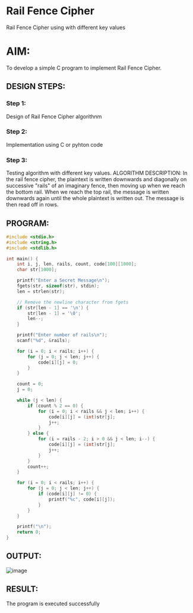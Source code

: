 # Rail Fence Cipher
Rail Fence Cipher using with different key values

# AIM:

To develop a simple C program to implement Rail Fence Cipher.

## DESIGN STEPS:

### Step 1:

Design of Rail Fence Cipher algorithnm 

### Step 2:

Implementation using C or pyhton code

### Step 3:

Testing algorithm with different key values. 
ALGORITHM DESCRIPTION:
In the rail fence cipher, the plaintext is written downwards and diagonally on successive "rails" of an imaginary fence, then moving up when we reach the bottom rail. When we reach the top rail, the message is written downwards again until the whole plaintext is written out. The message is then read off in rows.

## PROGRAM:

```c
#include <stdio.h>
#include <string.h>
#include <stdlib.h>

int main() {
    int i, j, len, rails, count, code[100][1000];
    char str[1000];

    printf("Enter a Secret Message\n");
    fgets(str, sizeof(str), stdin);
    len = strlen(str);

    // Remove the newline character from fgets
    if (str[len - 1] == '\n') {
        str[len - 1] = '\0';
        len--;
    }

    printf("Enter number of rails\n");
    scanf("%d", &rails);

    for (i = 0; i < rails; i++) {
        for (j = 0; j < len; j++) {
            code[i][j] = 0;
        }
    }

    count = 0;
    j = 0;

    while (j < len) {
        if (count % 2 == 0) {
            for (i = 0; i < rails && j < len; i++) {
                code[i][j] = (int)str[j];
                j++;
            }
        } else {
            for (i = rails - 2; i > 0 && j < len; i--) {
                code[i][j] = (int)str[j];
                j++;
            }
        }
        count++;
    }

    for (i = 0; i < rails; i++) {
        for (j = 0; j < len; j++) {
            if (code[i][j] != 0) {
                printf("%c", code[i][j]);
            }
        }
    }

    printf("\n");
    return 0;
}

```
## OUTPUT:

![image](https://github.com/user-attachments/assets/c852b7cb-b3ed-42e4-9c0a-7bef016187d5)

## RESULT:
The program is executed successfully
